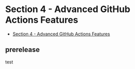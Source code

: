 # Section 4 - Advanced GitHub Actions Features

<!-- markdownlint-disable MD007 -->
<!--ts-->
* [Section 4 - Advanced GitHub Actions Features](#section-4---advanced-github-actions-features)
<!--te-->
<!-- markdownlint-enable MD007 -->


## prerelease 

test
